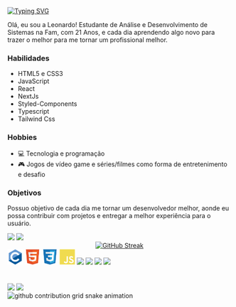[![Typing SVG](https://readme-typing-svg.demolab.com?font=Fira+Code&size=26&duration=2000&pause=1000&width=435&lines=Leonardo+Soares+Bomfim+Silva)](https://git.io/typing-svg)

Olá, eu sou a Leonardo! Estudante de Análise e Desenvolvimento de Sistemas na Fam, com 21 Anos, e cada dia aprendendo algo novo para trazer o melhor para me tornar um profissional melhor.

### Habilidades
- HTML5 e CSS3
- JavaScript
- React
- NextJs
- Styled-Components
- Typescript
- Tailwind Css

### Hobbies

- 💻 Tecnologia e programação
- 🎮 Jogos de vídeo game e séries/filmes como forma de entretenimento e desafio

### Objetivos
Possuo objetivo de cada dia me tornar um desenvolvedor melhor, aonde eu possa contribuir com projetos e entregar a melhor experiência para o usuário.
  
<div>
<img height="180em" src="https://github-readme-stats.vercel.app/api?username=leubomfim&bg_color=30,000000,5086FA&title_color=fff&text_color=fff&include_all_commits=true&count_private=true"/>
<img height="180em" src="https://github-readme-stats.vercel.app/api/top-langs/?username=leubomfim&layout=compact&langs_count-16&bg_color=30,5086FA,000000&title_color=fff&text_color=fff"/>
</div>

<center>
<div>
<a href="https://git.io/streak-stats"><img src="https://github-readme-streak-stats.herokuapp.com?user=leubomfim&theme=tokyonight&hide_border=true" alt="GitHub Streak" /></a>
</div>
</center>

<div>
<img height="35em" src="https://raw.githubusercontent.com/devicons/devicon/master/icons/c/c-original.svg">  
<img height="35em" src="https://raw.githubusercontent.com/devicons/devicon/master/icons/html5/html5-original.svg"/>
<img height="35em" src="https://raw.githubusercontent.com/devicons/devicon/master/icons/css3/css3-original.svg"/>
<img height="35em" src="https://raw.githubusercontent.com/devicons/devicon/master/icons/javascript/javascript-plain.svg">
<img height="35em" src="https://cdn.jsdelivr.net/gh/devicons/devicon@latest/icons/react/react-original.svg" />
<img height="35em" src="https://cdn.jsdelivr.net/gh/devicons/devicon@latest/icons/typescript/typescript-original.svg" />    
<img height="35em" src="https://cdn.jsdelivr.net/gh/devicons/devicon@latest/icons/nextjs/nextjs-original.svg" />      
<img height="35em" src="https://cdn.jsdelivr.net/gh/devicons/devicon@latest/icons/tailwindcss/tailwindcss-original.svg" />
</div>

#

<div>
<!-- <a href="https://nebulosadev.vercel.app/" target="_blank"><img height="30em" src="https://img.shields.io/badge/Meu Portifolio-009900?style=for-the-badge&logo=Portifolio&logoColor=000" target="_blank"></a> -->
<a href ="mailto:leosoares.me@gmail.com" target="_blank"><img height="30em" src="https://img.shields.io/badge/-Gmail-D14836?style=for-the-badge&logo=gmail&logoColor=white" target="_blank" ></a>
<a href="https://www.linkedin.com/in/leonardo-bomfim-/" target="_blank"><img height="30em" src="https://img.shields.io/badge/-LinkedIn-0077B5?style=for-the badge&logo=linkedin&logoColor=white" target="_blank"></a> 
</div>
<picture>
  <source media="(prefers-color-scheme: dark)" srcset="https://raw.githubusercontent.com/leubomfim/leubomfim/output/github-contribution-grid-snake-dark.svg">
  <source media="(prefers-color-scheme: light)" srcset="https://raw.githubusercontent.com/leubomfim/leubomfim/output/github-contribution-grid-snake.svg">
  <img alt="github contribution grid snake animation" src="https://raw.githubusercontent.com/leubomfim/leubomfim/output/github-contribution-grid-snake.svg">
</picture>

